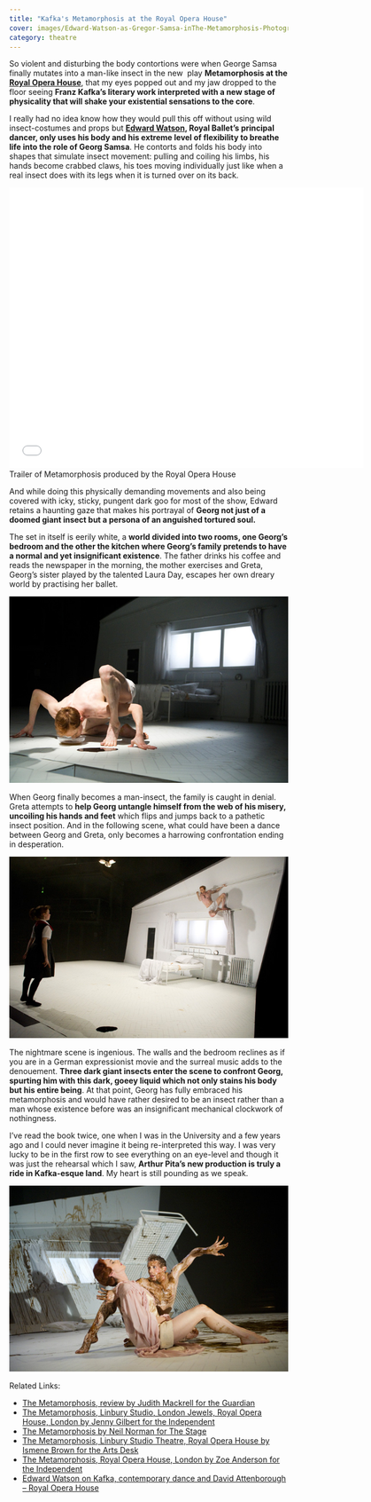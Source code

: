 ```yaml
---
title: "Kafka's Metamorphosis at the Royal Opera House"
cover: images/Edward-Watson-as-Gregor-Samsa-inThe-Metamorphosis-Photographer-is-Tristram-Kenton-036_onac1l.jpg
category: theatre
---
```


So violent and disturbing the body contortions were when George Samsa finally mutates into a man-like insect in the new  play **Metamorphosis at the [Royal Opera House](http://www.roh.org.uk "Royal opera house")**, that my eyes popped out and my jaw dropped to the floor seeing **Franz Kafka’s literary work interpreted with a new stage of physicality that will shake your existential sensations to the core**. 

I really had no idea know how they would pull this off without using wild insect-costumes and props but **[Edward Watson](http://www.roh.org.uk/discover/artistdetail.aspx?id=346 "Edward watson"), Royal Ballet’s principal dancer, only uses his body and his extreme level of flexibility to breathe life into the role of Georg Samsa**. He contorts and folds his body into shapes that simulate insect movement: pulling and coiling his limbs, his hands become crabbed claws, his toes moving individually just like when a real insect does with its legs when it is turned over on its back.

<iframe allowfullscreen="" class="youtube-player" frameborder="0" height="505" src="//www.youtube.com/embed/a5jTwEiEz90?wmode=transparent&fs=1&hl=en&modestbranding=1&iv_load_policy=3&showsearch=0&rel=0&theme=dark" title="YouTube video player" type="text/html" width="640"></iframe>

<figcaption>Trailer of Metamorphosis produced by the Royal Opera House</figcaption>

And while doing this physically demanding movements and also being covered with icky, sticky, pungent dark goo for most of the show, Edward retains a haunting gaze that makes his portrayal of **Georg not just of a doomed giant insect but a persona of an anguished tortured soul.**

The set in itself is eerily white, a **world divided into two rooms, one Georg’s bedroom and the other the kitchen where Georg’s family pretends to have a normal and yet insignificant existence**. The father drinks his coffee and reads the newspaper in the morning, the mother exercises and Greta, Georg’s sister played by the talented Laura Day, escapes her own dreary world by practising her ballet.

![](./images/Edward-Watson-as-Gregor-Samsa-inThe-Metamorphosis-Photographer-is-Tristram-Kenton-036_onac1l.jpg "Edward Watson as Gregor Samsa in The Metamorphosis. Photographer: Tristram Kenton")

When Georg finally becomes a man-insect, the family is caught in denial. Greta attempts to **help Georg untangle himself from the web of his misery, uncoiling his hands and feet** which flips and jumps back to a pathetic insect position. And in the following scene, what could have been a dance between Georg and Greta, only becomes a harrowing confrontation ending in desperation.

![](./images/Laura-Day-as-Grete-Samsa-andEdward-Watson-as-Gregor-Samsa-in-The-Metamorphosis-Photographer-is-TristramKenton-_-029_n7dywn.jpg "Laura Day as Grete Samsa and Edward Watson as Gregor Samsa in The Metamorphosis. Photographer: Tristram Kenton")

The nightmare scene is ingenious. The walls and the bedroom reclines as if you are in a German expressionist movie and the surreal music adds to the denouement. **Three dark giant insects enter the scene to confront Georg, spurting him with this dark, goeey liquid which not only stains his body but his entire being**. At that point, Georg has fully embraced his metamorphosis and would have rather desired to be an insect rather than a man whose existence before was an insignificant mechanical clockwork of nothingness.

I’ve read the book twice, one when I was in the University and a few years ago and I could never imagine it being re-interpreted this way. I was very lucky to be in the first row to see everything on an eye-level and though it was just the rehearsal which I saw, **Arthur Pita’s new production is truly a ride in Kafka-esque land**. My heart is still pounding as we speak.

![](./images/Edward-Watson-as-Gregor-Samsa-andNina-Goldman-as-Mrs-Samsa-in-The-Metamorphosis-Photographer-is-TristramKenton_001_zt0zqd.jpg "Edward Watson as Gregor Samsa and Nina Goldman as Mrs Samsa in The Metamorphosis. Photographer: Tristram Kenton")

Related Links:

- [The Metamorphosis, review by Judith Mackrell for the Guardian](http://www.guardian.co.uk/stage/2011/sep/22/the-metamorphosis-dance-review?newsfeed=true "Judith Mackrell Metamorphosis")
- [The Metamorphosis, Linbury Studio, London Jewels, Royal Opera House, London by Jenny Gilbert for the Independent](http://www.independent.co.uk/arts-entertainment/theatre-dance/reviews/the-metamorphosis-linbury-studio-londonbrjewels-royal-opera-house-london-2360369.html "Jenny Gilbert, metamorphosis")
- [The Metamorphosis by Neil Norman for The Stage](http://www.thestage.co.uk/reviews/review.php/33626/the-metamorphosis "Neil Norman for the Stage")
- [The Metamorphosis, Linbury Studio Theatre, Royal Opera House by Ismene Brown for the Arts Desk](http://www.theartsdesk.com/dance/metamorphosis-linbury-studio-theatre-royal-opera-house "Ismene Brown for Metamorphosis")
- [The Metamorphosis, Royal Opera House, London by Zoe Anderson for the Independent](http://www.independent.co.uk/arts-entertainment/theatre-dance/reviews/the-metamorphosis-royal-opera-house-london-2359420.html "Zoe Anderson")
- [Edward Watson on Kafka, contemporary dance and David Attenborough – Royal Opera House](http://www.roh.org.uk/news/edward-watson-on-kafka-contemporary-dance-and-david-attenborough "Edward watson - royal opera house")
